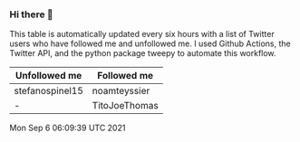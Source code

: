 ### Hi there 👋

This table is automatically updated every six hours with a list of Twitter users who have followed me and unfollowed me. I used Github Actions, the Twitter API, and the python package tweepy to automate this workflow.

| Unfollowed me |  Followed me |
| --- | --- |
|stefanospinel15|noamteyssier|
|-|TitoJoeThomas|
Mon Sep  6 06:09:39 UTC 2021
